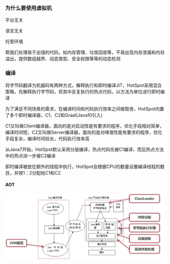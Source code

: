 ### 为什么要使用虚拟机

平台无关

语言无关

托管环境

帮我们处理易于出错的代码，如内存管理、垃圾回收等，不易出现内存泄漏和内存溢出，提供数组越界、动态类型、安全权限等等的动态检测

### 编译

将字节码翻译为机器码有两种方式，解释执行和即时编译JIT，HotSpot采用混合策略，先解释执行字节码，将其中反复执行的热点代码，以方法为单位进行即时编译

为了满足不同场景的需求，在编译时间和代码执行效率之间做取舍，HotSpot内置了多个即时编译器，C1、C2和Graal(Java10引入)

C1又叫做Client编译器，面向的是对启动性能有要求的程序，优化手段相对简单，编译时间短，C2又叫做Server编译器，面向的是对峰值性能有要求的程序，优化手段复杂，编译时间较长，代码执行效率高

从Java7开始，HotSpot默认采用分层编译，热点代码先被C1编译，而后热点方法中的热点进一步被C2编译

即时编译被放在额外的线程中执行，HotSpot会根据CPU的数量设置编译线程的数目，并按1：2分配给C1和C2

#### AOT

<img src="../.image/image-20210407125103063.png" alt="image-20210407125103063" style="zoom:50%;" />
